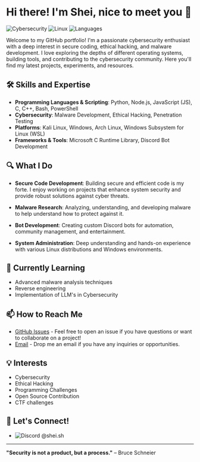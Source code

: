 # Hi there! I'm Shei, nice to meet you 👋

![Cybersecurity](https://img.shields.io/badge/Cybersecurity-Expert-brightgreen.svg) 
![Linux](https://img.shields.io/badge/Linux-Mint%20%7C%20Arch%20%7C%20Kali%20%7C%20WSL-blue.svg) 
![Languages](https://img.shields.io/badge/Languages-Python%20%7C%20Node.js%20%7C%20JS%20%7C%20C%20%7C%20C++-yellow.svg)

Welcome to my GitHub portfolio! I'm a passionate cybersecurity enthusiast with a deep interest in secure coding, ethical hacking, and malware development. I love exploring the depths of different operating systems, building tools, and contributing to the cybersecurity community. Here you'll find my latest projects, experiments, and resources.

## 🛠️ Skills and Expertise

- **Programming Languages & Scripting**: Python, Node.js, JavaScript (JS), C, C++, Bash, PowerShell
- **Cybersecurity**: Malware Development, Ethical Hacking, Penetration Testing
- **Platforms**: Kali Linux, Windows, Arch Linux, Windows Subsystem for Linux (WSL)
- **Frameworks & Tools**: Microsoft C Runtime Library, Discord Bot Development

## 🔍 What I Do

- **Secure Code Development**: Building secure and efficient code is my forte. I enjoy working on projects that enhance system security and provide robust solutions against cyber threats.
  
- **Malware Research**: Analyzing, understanding, and developing malware to help understand how to protect against it.

- **Bot Development**: Creating custom Discord bots for automation, community management, and entertainment.

- **System Administration**: Deep understanding and hands-on experience with various Linux distributions and Windows environments.

## 🌱 Currently Learning

- Advanced malware analysis techniques
- Reverse engineering 
- Implementation of LLM's in Cybersecurity 

## 📫 How to Reach Me
- [GitHub Issues](https://github.com/fullMoonShade) - Feel free to open an issue if you have questions or want to collaborate on a project!
- [Email](fullmoonshade07@gmail.com) - Drop me an email if you have any inquiries or opportunities.



## 💡 Interests

- Cybersecurity
- Ethical Hacking
- Programming Challenges
- Open Source Contribution
- CTF challenges 
  

## 🤝 Let's Connect!
- ![Discord](https://img.shields.io/badge/Discord-7289DA?logo=discord&logoColor=white) @shei.sh

---

**"Security is not a product, but a process."** – Bruce Schneier

